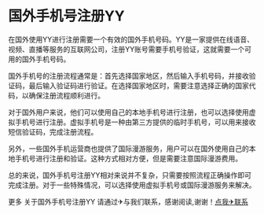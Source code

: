 # 国外手机号注册YY

在国外使用YY进行注册需要一个有效的国外手机号码。YY是一家提供在线语音、视频、直播等服务的互联网公司，注册YY账号需要手机号验证，这就需要一个可用的国外手机号码。

国外手机号的注册流程通常是：首先选择国家地区，然后输入手机号码，并接收验证码，最后输入验证码进行验证。在选择国家地区时，需要注意选择正确的国家代码，以确保注册流程顺利进行。

对于国外用户来说，他们可以使用自己的本地手机号进行注册，也可以选择使用虚拟手机号进行注册。虚拟手机号是一种由第三方提供的临时手机号，可以用来接收短信验证码，完成注册流程。

另外，一些国外手机运营商也提供了国际漫游服务，用户可以在国外使用自己的本地手机号进行注册和验证。这种方式相对方便，但是需要注意国际漫游费用。

总的来说，国外手机号注册YY相对来说并不复杂，只需要按照流程正确操作即可完成注册。对于一些特殊情况，可以选择使用虚拟手机号或国际漫游服务来解决。

更多 关于国外手机号注册YY 请通过✈与我们联系，感谢阅读,谢谢！[点我✈联系](https://c.k02.cc)
